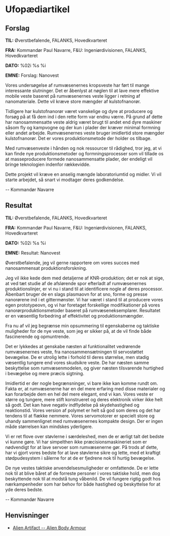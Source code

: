 # Ufopædiartikel

## Forslag

**TIL:** Øverstbefalende, FALANKS, Hovedkvarteret

**FRA:** Kommandør Paul Navarre, F&U: Ingeniørdivisionen, FALANKS,
Hovedkvarteret

**DATO:** %02i %s %i

**EMNE:** Forslag: Nanovest

Vores undersøgelse af rumvæsenernes kropsveste har ført til mange
interessante slutninger. Det er åbenlyst at nøglen til at lave mere
effektive mobile veste baseret på rumvæsenernes veste ligger i retning
af nanomateriale. Dette vil kræve store mængder af kulstofnanorør.

Tidligere har kulstofnanorør været vanskelige og dyre at producere og
forsøg på at få dem ind i den rette form var endnu værre. På grund af
dette har nanosammensatte veste aldrig været brugt til andet end dyre
maskiner såsom fly og kampvogne og der kun i plader der kræver minimal
formning eller andet arbejde. Rumvæsenernes veste bruger imidlertid
store mængder kulstofnanorør. Det er vores produktionsmetode der holder
os tilbage.

Med rumvæsenveste i hånden og nok ressourcer til rådighed, tror jeg, at
vi kan finde nye produktionsmetoder og formningsprocesser som vil
tillade os at masseproducere formede nanosammensatte plader, der
endeligt vil bringe teknologien indenfor rækkevidde.

Dette projekt vil kræve en anselig mængde laboratoriumtid og midler. Vi
vil starte arbejdet, så snart vi modtager deres godkendelse.

-- Kommandør Navarre

## Resultat

**TIL:** Øverstbefalende, FALANKS, Hovedkvarteret

**FRA:** Kommandør Paul Navarre, F&U: Ingeniørdivisionen, FALANKS,
Hovedkvarteret

**DATO:** %02i %s %i

**EMNE:** Resultat: Nanovest

Øverstbefalende, jeg vil gerne rapportere om vores succes med
nanosammensat produktionsforskning.

Jeg vil ikke kede dem med detaljerne af KNR-produktion; det er nok at
sige, at ved tæt studie af de afslørende spor efterladt af rumvæsenernes
produktionslinjer, er vi nu i stand til at identificere nogle af deres
processor. Åbenbart bruger de en slags plasmaovn for at sno, forme og
presse nanorørene ind i et gittermønster. Vi har været i stand til at
producere vores egen prototypeovn, og vi har foretaget forskellige
modifikationer på vores nanorørproduktionsmetoder baseret på
rumvæseneksemplarer. Resultatet er en væsentlig forbedring af
effektivitet og produktionsmængder.

Fra nu af vil jeg begrænse min opsummering til egenskaberne og taktiske
muligheder for de nye veste, som jeg er sikker på, at de vil finde både
fascinerende og opmuntrende.

Det er lykkedes at genskabe næsten al funktionalitet vedrørende
rumvæsenernes veste, fra nanosammensætningen til servostøttet bevægelse.
De er utrolig lette i forhold til deres størrelse, men stadig væsentlig
tungere end vores skudsikre veste. De har næsten samme beskyttelse som
rumvæsenmodelen, og giver næsten tilsvarende hurtighed i bevægelse og
mere præcis sigtning.

Imidlertid er der nogle begrænsninger, vi bare ikke kan komme rundt om.
Fakta er, at rumvæsenerne har en del mere erfaring med disse materialer
og kan forarbejde dem en hel del mere elegant, end vi kan. Vores veste
er større og tungere, mere stift konstrueret og deres elektronik virker
ikke helt så godt. Det kan have negativ indflydelse på skydehastighed og
reaktionstid. Vores version af polymet er helt så god som deres og det
har tendens til at flække nemmere. Vores servomotorer er specielt store
og uhandy sammenlignet med rumvæsenernes kompakte design. Der er ingen
måde størrelsen kan mindskes yderligere.

Vi er ret flove over støvlerne i særdeleshed, men de er ærligt talt det
bedste vi kunne gøre. Vi har simpelthen ikke præcisionsmaskineriet som
er nødvendigt for at lave servoer som rumvæsenerne gør. På trods af
dette, har vi gjort vores bedste for at lave støvlerne sikre og lette,
med et kraftigt stødpudesystem i sålerne for at de er fjedrene nok til
hurtig bevægelse.

De nye vestes taktiske anvendelsesmuligheder er omfattende. De er lette
nok til at blive båret af de forreste personer i vores taktiske hold,
men dog beskyttende nok til at modstå tung våbenild. De vil fungere
rigtig godt hos nærkampenheder som har behov for både hastighed og
beskyttelse for at yde deres bedste.

-- Kommandør Navarre

## Henvisninger

- [Alien Artifact -- Alien Body
  Armour](Equipment/Armour/Alien_Body_Armour "wikilink")